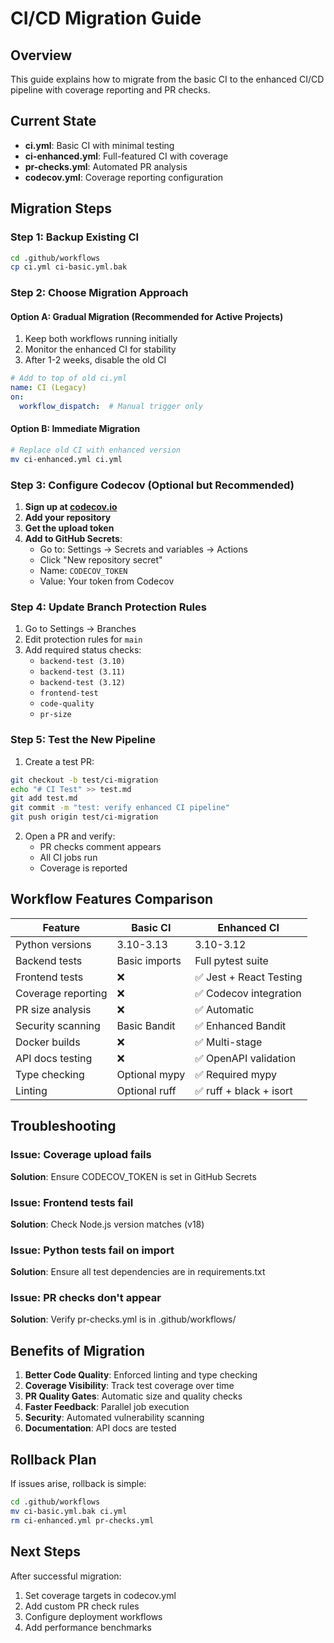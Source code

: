 # CI/CD Migration Guide

## Overview
This guide explains how to migrate from the basic CI to the enhanced CI/CD pipeline with coverage reporting and PR checks.

## Current State
- **ci.yml**: Basic CI with minimal testing
- **ci-enhanced.yml**: Full-featured CI with coverage
- **pr-checks.yml**: Automated PR analysis
- **codecov.yml**: Coverage reporting configuration

## Migration Steps

### Step 1: Backup Existing CI
```bash
cd .github/workflows
cp ci.yml ci-basic.yml.bak
```

### Step 2: Choose Migration Approach

#### Option A: Gradual Migration (Recommended for Active Projects)
1. Keep both workflows running initially
2. Monitor the enhanced CI for stability
3. After 1-2 weeks, disable the old CI

```yaml
# Add to top of old ci.yml
name: CI (Legacy)
on:
  workflow_dispatch:  # Manual trigger only
```

#### Option B: Immediate Migration
```bash
# Replace old CI with enhanced version
mv ci-enhanced.yml ci.yml
```

### Step 3: Configure Codecov (Optional but Recommended)

1. **Sign up at [codecov.io](https://codecov.io)**
2. **Add your repository**
3. **Get the upload token**
4. **Add to GitHub Secrets**:
   - Go to: Settings → Secrets and variables → Actions
   - Click "New repository secret"
   - Name: `CODECOV_TOKEN`
   - Value: Your token from Codecov

### Step 4: Update Branch Protection Rules

1. Go to Settings → Branches
2. Edit protection rules for `main`
3. Add required status checks:
   - `backend-test (3.10)`
   - `backend-test (3.11)`
   - `backend-test (3.12)`
   - `frontend-test`
   - `code-quality`
   - `pr-size`

### Step 5: Test the New Pipeline

1. Create a test PR:
```bash
git checkout -b test/ci-migration
echo "# CI Test" >> test.md
git add test.md
git commit -m "test: verify enhanced CI pipeline"
git push origin test/ci-migration
```

2. Open a PR and verify:
   - PR checks comment appears
   - All CI jobs run
   - Coverage is reported

## Workflow Features Comparison

| Feature | Basic CI | Enhanced CI |
|---------|----------|-------------|
| Python versions | 3.10-3.13 | 3.10-3.12 |
| Backend tests | Basic imports | Full pytest suite |
| Frontend tests | ❌ | ✅ Jest + React Testing |
| Coverage reporting | ❌ | ✅ Codecov integration |
| PR size analysis | ❌ | ✅ Automatic |
| Security scanning | Basic Bandit | ✅ Enhanced Bandit |
| Docker builds | ❌ | ✅ Multi-stage |
| API docs testing | ❌ | ✅ OpenAPI validation |
| Type checking | Optional mypy | ✅ Required mypy |
| Linting | Optional ruff | ✅ ruff + black + isort |

## Troubleshooting

### Issue: Coverage upload fails
**Solution**: Ensure CODECOV_TOKEN is set in GitHub Secrets

### Issue: Frontend tests fail
**Solution**: Check Node.js version matches (v18)

### Issue: Python tests fail on import
**Solution**: Ensure all test dependencies are in requirements.txt

### Issue: PR checks don't appear
**Solution**: Verify pr-checks.yml is in .github/workflows/

## Benefits of Migration

1. **Better Code Quality**: Enforced linting and type checking
2. **Coverage Visibility**: Track test coverage over time
3. **PR Quality Gates**: Automatic size and quality checks
4. **Faster Feedback**: Parallel job execution
5. **Security**: Automated vulnerability scanning
6. **Documentation**: API docs are tested

## Rollback Plan

If issues arise, rollback is simple:
```bash
cd .github/workflows
mv ci-basic.yml.bak ci.yml
rm ci-enhanced.yml pr-checks.yml
```

## Next Steps

After successful migration:
1. Set coverage targets in codecov.yml
2. Add custom PR check rules
3. Configure deployment workflows
4. Add performance benchmarks